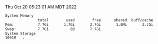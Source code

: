 Thu Oct 20 05:23:01 AM MDT 2022
```bash
System Memory
               total        used        free      shared  buff/cache   available
Mem:           7.7Gi       1.7Gi       2.7Gi       1.0Mi       3.3Gi       5.7Gi
Swap:          7.7Gi          0B       7.7Gi
System Storage
1001M	.
```
